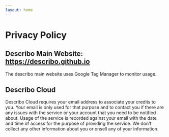 ```yaml
---
layout: home
---
```


<div class="mt-10"></div>

# Privacy Policy

## Describo Main Website: https://describo.github.io

The describo main website uses Google Tag Manager to monitor usage.

## Describo Cloud

Describo Cloud requires your email address to associate your credits to you. Your email is only used
for that purpose and to contact you if there are any issues with the service or your account that
you need to be notified about. Usage of the service is recorded against your email with the date and
time of access for the purpose of providing the service. We don't collect any other information
about you or onsell any of your information.

<FooterComponent class="mt-6"/>
